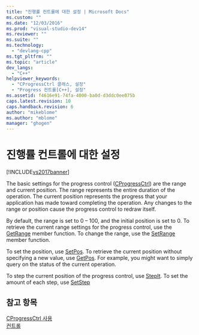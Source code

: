 ```yaml
---
title: "진행률 컨트롤에 대한 설정 | Microsoft Docs"
ms.custom: ""
ms.date: "12/03/2016"
ms.prod: "visual-studio-dev14"
ms.reviewer: ""
ms.suite: ""
ms.technology: 
  - "devlang-cpp"
ms.tgt_pltfrm: ""
ms.topic: "article"
dev_langs: 
  - "C++"
helpviewer_keywords: 
  - "CProgressCtrl 클래스, 설정"
  - "Progress 컨트롤[C++], 설정"
ms.assetid: f4616e91-74fa-4000-ba0d-d3ddc0ee075b
caps.latest.revision: 10
caps.handback.revision: 6
author: "mikeblome"
ms.author: "mblome"
manager: "ghogen"
---
```

# 진행률 컨트롤에 대한 설정
[!INCLUDE[vs2017banner](../assembler/inline/includes/vs2017banner.md)]

The basic settings for the progress control \([CProgressCtrl](../mfc/reference/cprogressctrl-class.md)\) are the range and current position.  The range represents the entire duration of the operation.  The current position represents the progress that your application has made toward completing the operation.  Any changes to the range or position cause the progress control to redraw itself.  
  
 By default, the range is set to 0 – 100, and the initial position is set to 0.  To retrieve the current range settings for the progress control, use the [GetRange](../Topic/CProgressCtrl::GetRange.md) member function.  To change the range, use the [SetRange](../Topic/CProgressCtrl::SetRange.md) member function.  
  
 To set the position, use [SetPos](../Topic/CProgressCtrl::SetPos.md).  To retrieve the current position without specifying a new value, use [GetPos](../Topic/CProgressCtrl::GetPos.md).  For example, you might want to simply query on the status of the current operation.  
  
 To step the current position of the progress control, use [StepIt](../Topic/CProgressCtrl::StepIt.md).  To set the amount of each step, use [SetStep](../Topic/CProgressCtrl::SetStep.md)  
  
## 참고 항목  
 [CProgressCtrl 사용](../mfc/using-cprogressctrl.md)   
 [컨트롤](../mfc/controls-mfc.md)